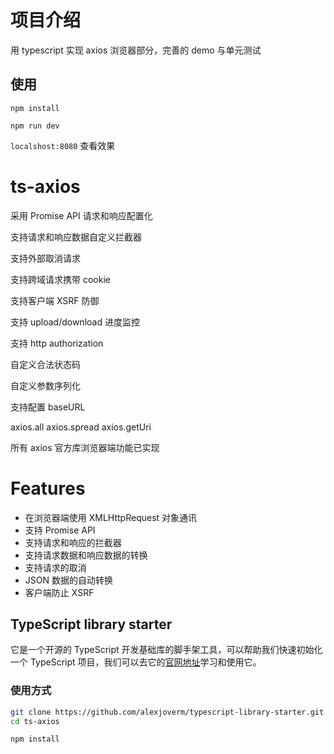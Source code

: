 # 项目介绍
用 typescript 实现 axios 浏览器部分，完善的 demo 与单元测试

## 使用

`npm install`

`npm run dev`

`localshost:8080` 查看效果

# ts-axios
采用 Promise API
请求和响应配置化

支持请求和响应数据自定义拦截器

支持外部取消请求

支持跨域请求携带 cookie

支持客户端 XSRF 防御

支持 upload/download 进度监控

支持 http authorization

自定义合法状态码

自定义参数序列化

支持配置 baseURL

axios.all axios.spread axios.getUri

所有 axios 官方库浏览器端功能已实现

# Features

- 在浏览器端使用 XMLHttpRequest 对象通讯
- 支持 Promise API
- 支持请求和响应的拦截器
- 支持请求数据和响应数据的转换
- 支持请求的取消
- JSON 数据的自动转换
- 客户端防止 XSRF

## TypeScript library starter

它是一个开源的 TypeScript 开发基础库的脚手架工具，可以帮助我们快速初始化一个 TypeScript 项目，我们可以去它的[官网地址](https://github.com/alexjoverm/typescript-library-starter)学习和使用它。

### 使用方式

```bash
git clone https://github.com/alexjoverm/typescript-library-starter.git ts-axios
cd ts-axios

npm install
```